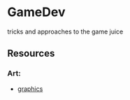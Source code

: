 # GameDev
tricks and approaches to the game juice



## Resources
### Art:
* [graphics](!https://opengameart.org/content/arcade-platformer-assets)
